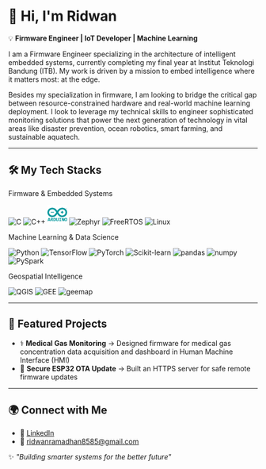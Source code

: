 # 👋 Hi, I'm Ridwan

💡 **Firmware Engineer | IoT Developer | Machine Learning**

I am a Firmware Engineer specializing in the architecture of intelligent embedded systems, currently completing my final year at Institut Teknologi Bandung (ITB). My work is driven by a mission to embed intelligence where it matters most: at the edge.

Besides my specialization in firmware, I am looking to bridge the critical gap between resource-constrained hardware and real-world machine learning deployment. I look to leverage my technical skills to engineer sophisticated monitoring solutions that power the next generation of technology in vital areas like disaster prevention, ocean robotics, smart farming, and sustainable aquatech.

---

## 🛠️ My Tech Stacks

Firmware & Embedded Systems

<p>
<img src="https://upload.wikimedia.org/wikipedia/commons/1/18/C_Programming_Language.svg" alt="C" width="40" height="40"/>
<img src="https://cdn.jsdelivr.net/gh/devicons/devicon/icons/cplusplus/cplusplus-original.svg" alt="C++" width="40" height="40"/>
<img src="https://raw.githubusercontent.com/devicons/devicon/master/icons/arduino/arduino-original-wordmark.svg" alt="Arduino" width="40" height="40"/>
<img src="https://upload.wikimedia.org/wikipedia/commons/6/64/Zephyr_RTOS_logo_2015.svg" alt="Zephyr" width="50" height="40"/>
<img src="https://upload.wikimedia.org/wikipedia/commons/3/3e/FreeRTOS_logo_2005.svg" alt="FreeRTOS" width="75" height="35"/>
<img src="https://upload.wikimedia.org/wikipedia/commons/thumb/3/35/Tux.svg/864px-Tux.svg.png" alt="Linux" width="40" height="40"/>
</p>

Machine Learning & Data Science

<p>
<img src="https://cdn.jsdelivr.net/gh/devicons/devicon/icons/python/python-original.svg" alt="Python" width="40" height="40"/>
<img src="https://cdn.jsdelivr.net/gh/devicons/devicon/icons/tensorflow/tensorflow-original.svg" alt="TensorFlow" width="40" height="40"/>
<img src="https://cdn.jsdelivr.net/gh/devicons/devicon/icons/pytorch/pytorch-original.svg" alt="PyTorch" width="40" height="40"/>
<img src="https://cdn.jsdelivr.net/gh/devicons/devicon/icons/scikitlearn/scikitlearn-original.svg" alt="Scikit-learn" width="40" height="40"/>
<img src="https://upload.wikimedia.org/wikipedia/commons/e/ed/Pandas_logo.svg" alt="pandas" width="40" height="40"/>
<img src="https://img.icons8.com/?size=512&id=aR9CXyMagKIS&format=png" alt="numpy" width="40" height="40"/>
<img src="https://teknedatalabs.com/wp-content/uploads/2023/10/pyspark.png" alt="PySpark" width="100" height="40"/>
</p>

Geospatial Intelligence

<p>
<img src="https://upload.wikimedia.org/wikipedia/commons/9/91/QGIS_logo_new.svg" alt="QGIS" width="40" height="40"/>
<img src="https://icons.iconarchive.com/icons/carlosjj/google-jfk/128/earth-engine-icon.png" alt="GEE" width="40" height="40"/>
<img src="https://book.geemap.org/_static/logo.png" alt="geemap" width="40" height="40"/>
</p>

---

## 📂 Featured Projects

- ⚕️ **Medical Gas Monitoring** → Designed firmware for medical gas concentration data acquisition and dashboard in Human Machine Interface (HMI)
- 🔐 **Secure ESP32 OTA Update** → Built an HTTPS server for safe remote firmware updates

---

## 🌍 Connect with Me

- 💼 [LinkedIn](https://www.linkedin.com/in/your-link)
- 📧 [ridwanramadhan8585@gmail.com](mailto:ridwanramadhan8585@gmail.com)

✨ *"Building smarter systems for the better future"*
